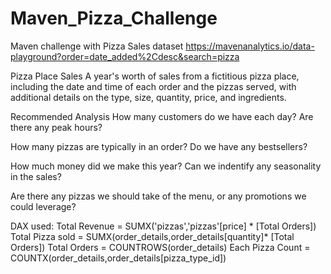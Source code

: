 # Maven_Pizza_Challenge
Maven challenge with Pizza Sales dataset
https://mavenanalytics.io/data-playground?order=date_added%2Cdesc&search=pizza

Pizza Place Sales
A year's worth of sales from a fictitious pizza place, including the date and time of each order and the pizzas served, with additional details on the type, size, quantity, price, and ingredients.

Recommended Analysis
How many customers do we have each day? Are there any peak hours?

How many pizzas are typically in an order? Do we have any bestsellers?

How much money did we make this year? Can we indentify any seasonality in the sales?

Are there any pizzas we should take of the menu, or any promotions we could leverage?

DAX used:
Total Revenue = SUMX('pizzas','pizzas'[price] * [Total Orders])
Total Pizza sold = SUMX(order_details,order_details[quantity]* [Total Orders])
Total Orders = COUNTROWS(order_details)
Each Pizza Count = COUNTX(order_details,order_details[pizza_type_id])

